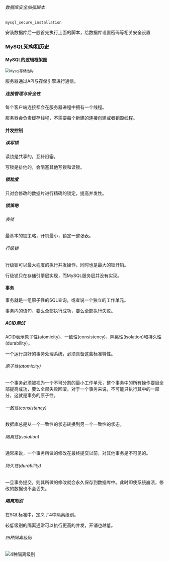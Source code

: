 ###### 数据库安全加强脚本

```
mysql_secure_installation
```

安装数据库后一般首先执行上面的脚本，给数据库设置密码等相关安全设置

### MySQL架构和历史

#### MySQL的逻辑框架图

<img src="E:\Guangdong_inlay\Linux_study\Typora_md_file\picture\Mysql存储结构.png" alt="Mysql存储结构" style="zoom:80%;" />

服务器通过API与存储引擎进行通信。

##### 连接管理与安全性

每个客户端连接都会在服务器进程中拥有一个线程。

服务器会负责缓存线程，不需要每个新建的连接创建或者销毁线程。

#### 并发控制

##### 读写锁

读锁是共享的，互补阻塞。

写锁是排他的，会阻塞其他写锁和读锁。

##### 锁粒度

只对会修改的数据片进行精确的锁定，提高并发性。

##### 锁策略

###### 表锁

最基本的锁策略，开销最小，锁定一整张表。

###### 行级锁

行级锁可以最大程度的执行并发操作，同时也是最大的锁开销。

行级锁只在存储引擎层实现，而MySQL服务层并没有实现。

#### 事务

事务就是一组原子性的SQL查询，或者说一个独立的工作单元。

事务内的语句，要么全部执行成功，要么全部执行失败。

##### ACID测试

ACID表示原子性(atomicity)、一致性(consistency)、隔离性(isolation)和持久性(durability)。

一个运行良好的事务处理系统，必须具备这些标准特性。

###### 原子性(atomicity)

一个事务必须被视为一个不可分割的最小工作单元，整个事务中的所有操作要目全部提高成功，要么全部失败回滚。对于一个事务来说，不可能只执行其中的一部分，这就是事务的原子性。

###### 一致性(consistency)

数据库总是从一个一致性的状态转换到另一个一致性的状态。

###### 隔离性(isolation)

通常来说，一个事务所做的修改在最终提交以前，对其他事务是不可见的。

###### 持久性(durability)

一旦事务提交，则其所做的修改就会永久保存到数据库中。此时即使系统崩溃，修改的数据也不会丢失。

##### 隔离剂别

在SQL标准中，定义了4中隔离级别。

较低级别的隔离通常可以执行更高的并发，开销也越低。

###### 四种隔离级别

![4种隔离级别](E:\Guangdong_inlay\Linux_study\Typora_md_file\picture\4种隔离级别.png)

